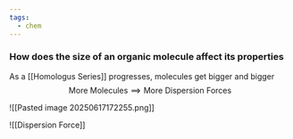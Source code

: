 ```yaml
---
tags:
  - chem
---
```

### How does the size of an organic molecule affect its properties
As a [[Homologus Series]] progresses, molecules get bigger and bigger
$$\textrm{More Molecules} \implies \textrm{More Dispersion Forces}$$

![[Pasted image 20250617172255.png]]

![[Dispersion Force]]